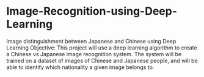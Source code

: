 # Image-Recognition-using-Deep-Learning
Image distinguishment between Japanese and Chinese using Deep Learning
Objective: This project will use a deep learning algorithm to create a Chinese vs Japanese image recognition system. The system will be trained on a dataset of images of Chinese and Japanese people, and will be able to identify which nationality a given image belongs to.
